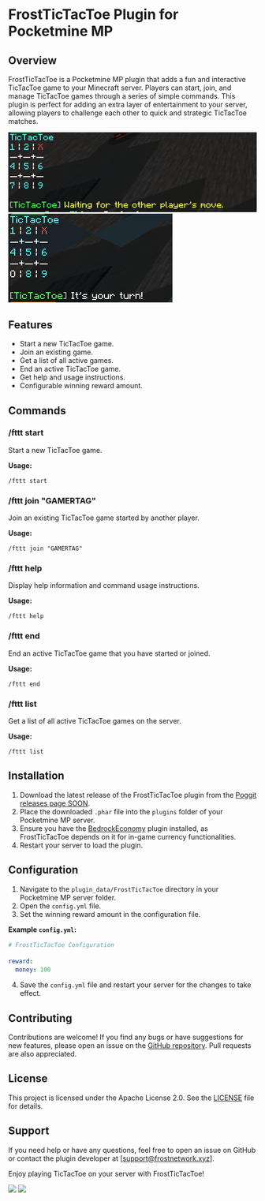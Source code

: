 # FrostTicTacToe Plugin for Pocketmine MP

## Overview

FrostTicTacToe is a Pocketmine MP plugin that adds a fun and interactive TicTacToe game to your Minecraft server. Players can start, join, and manage TicTacToe games through a series of simple commands. This plugin is perfect for adding an extra layer of entertainment to your server, allowing players to challenge each other to quick and strategic TicTacToe matches.

![FrostTicTacToe Opponent Turn](FrostTicTacToe1.png)
![FrostTicTacToe Opponent Turn](FrostTicTacToe2.png)
## Features

- Start a new TicTacToe game.
- Join an existing game.
- Get a list of all active games.
- End an active TicTacToe game.
- Get help and usage instructions.
- Configurable winning reward amount.

## Commands

### /fttt start
Start a new TicTacToe game.

**Usage:**
```
/fttt start
```

### /fttt join "GAMERTAG"
Join an existing TicTacToe game started by another player.

**Usage:**
```
/fttt join "GAMERTAG"
```

### /fttt help
Display help information and command usage instructions.

**Usage:**
```
/fttt help
```

### /fttt end
End an active TicTacToe game that you have started or joined.

**Usage:**
```
/fttt end
```

### /fttt list
Get a list of all active TicTacToe games on the server.

**Usage:**
```
/fttt list
```

## Installation

1. Download the latest release of the FrostTicTacToe plugin from the [Poggit releases page SOON](https://github.com/DEVILxD5919/FrostTicTacToe/).
2. Place the downloaded `.phar` file into the `plugins` folder of your Pocketmine MP server.
3. Ensure you have the [BedrockEconomy]([https://github.com/BedrockEconomy/BedrockEconomy](https://poggit.pmmp.io/p/BedrockEconomy/4.0.4)) plugin installed, as FrostTicTacToe depends on it for in-game currency functionalities.
4. Restart your server to load the plugin.

## Configuration

1. Navigate to the `plugin_data/FrostTicTacToe` directory in your Pocketmine MP server folder.
2. Open the `config.yml` file.
3. Set the winning reward amount in the configuration file. 

**Example `config.yml`:**
```yaml
# FrostTicTacToe Configuration

reward:
  money: 100
```

4. Save the `config.yml` file and restart your server for the changes to take effect.

## Contributing

Contributions are welcome! If you find any bugs or have suggestions for new features, please open an issue on the [GitHub repository](https://github.com/DEVILxD5919/FrostTicTacToe). Pull requests are also appreciated.

## License

This project is licensed under the Apache License 2.0. See the [LICENSE](https://github.com/DEVILxD5919/FrostTicTacToe/blob/main/LICENSE) file for details.

## Support

If you need help or have any questions, feel free to open an issue on GitHub or contact the plugin developer at [support@frostnetwork.xyz].

Enjoy playing TicTacToe on your server with FrostTicTacToe!

[![](https://poggit.pmmp.io/shield.state/FrostTicTacToe)](https://poggit.pmmp.io/p/FrostTicTacToe)
<a href="https://poggit.pmmp.io/p/FrostTicTacToe"><img src="https://poggit.pmmp.io/shield.state/FrostTicTacToe"></a>
